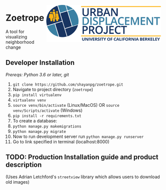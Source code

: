 <a href='https://urbandisplacement.org/'><img src='home/static/home/UDP_Logo.png' align="right" height="120" /></a>  

# Zoetrope

A tool for visualizing neighborhood change

## Developer Installation
*Prereqs: Python 3.6 or later, git*
1. `git clone https://github.com/shayanpg/zoetrope.git`
1. Navigate to project directory (`zoetrope`)
2. `pip install virtualenv`
3. `virtualenv venv`
4. `source venv/bin/activate` (Linux/MacOS) OR `source venv/Scripts/activate` (Windows)
5. `pip install -r requirements.txt`
6. To create a database:
  1. `python manage.py makemigrations`
  2. `python manage.py migrate`
7. Now to run development server run `python manage.py runserver`
8. Go to link specified in terminal (localhost:8000)


## TODO: Production Installation guide and product description

(Uses Adrian Letchford's `streetview` library which allows users to download old images)
